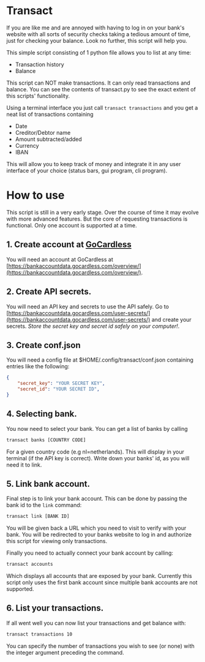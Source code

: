 # Transact

If you are like me and are annoyed with having to log in on your bank's 
website with all sorts of security checks taking a tedious amount of time, just
for checking your balance. Look no further, this script will help you. 

This simple script consisting of 1 python file allows you to list at any
time:

- Transaction history
- Balance

This script can NOT make transactions. It can only read transactions and
balance. You can see the contents of transact.py to see the exact extent of this
scripts' functionality.

Using a terminal interface you just call `transact transactions` and you get a 
neat list of transactions containing

- Date
- Creditor/Debtor name
- Amount subtracted/added
- Currency
- IBAN

This will allow you to keep track of money and integrate it in any user
interface of your choice (status bars, gui program, cli program).

# How to use

This script is still in a very early stage. Over the course of time it may
evolve with more advanced features. But the core of requesting transactions is
functional. Only one account is supported at a time.

## 1. Create account at [GoCardless](https://bankaccountdata.gocardless.com/overview/)

You will need an account at GoCardless at
[https://bankaccountdata.gocardless.com/overview/](https://bankaccountdata.gocardless.com/overview/).

## 2. Create API secrets.

You will need an API key and secrets to use the API safely. 
Go to
[https://bankaccountdata.gocardless.com/user-secrets/](https://bankaccountdata.gocardless.com/user-secrets/)
and create your secrets. *Store the secret key and secret id safely on your
computer!*.

## 3. Create conf.json 
You will need a config file at $HOME/.config/transact/conf.json containing
entries like the following:

```json
{
    "secret_key": "YOUR SECRET KEY",
    "secret_id": "YOUR SECRET ID",
}
```

## 4. Selecting bank.

You now need to select your bank. You can get a list of banks by calling
```sh
transact banks [COUNTRY CODE]
```
For a given country code (e.g nl=netherlands).
This will display in your terminal (if the API key is correct).
Write down your banks' id, as you will need it to link.


## 5. Link bank account.

Final step is to link your bank account. This can be done by passing the bank id
to the `link` command:

```sh
transact link [BANK ID]
```

You will be given back a URL which you need to visit to verify with your bank.
You will be redirected to your banks website to log in and authorize this script
for viewing only transactions.

Finally you need to actually connect your bank account by calling:

```sh
transact accounts
```

Which displays all accounts that are exposed by your bank. Currently this script
only uses the first bank account since multiple bank accounts are not supported.

## 6. List your transactions.

If all went well you can now list your transactions and get balance with:
```sh
transact transactions 10
```
You can specify the number of transactions you wish to see (or none) with the
integer argument preceding the command.
